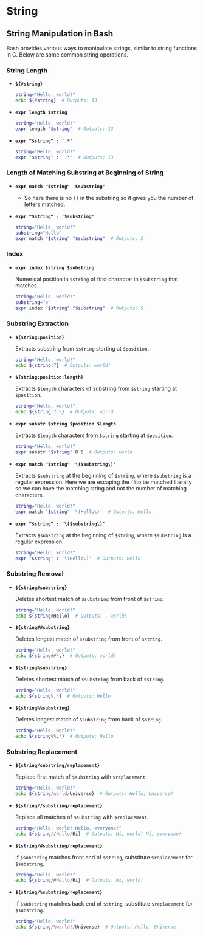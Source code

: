 # String
## String Manipulation in Bash

Bash provides various ways to manipulate strings, similar to string functions in C. Below are some common string operations.

### String Length

- **`${#string}`**
  
  ```bash
  string="Hello, world!"
  echo ${#string}  # Outputs: 13
  ```

- **`expr length $string`**

  ```bash
  string="Hello, world!"
  expr length "$string"  # Outputs: 13
  ```

- **`expr "$string" : '.*'`**

  ```bash
  string="Hello, world!"
  expr "$string" : '.*'  # Outputs: 13
  ```

### Length of Matching Substring at Beginning of String

- **`expr match "$string" '$substring'`**
	- So here there is no `()` in the substring so it gives you the number of letters matched.
- **`expr "$string" : '$substring'`**

  ```bash
  string="Hello, world!"
  substring="Hello"
  expr match "$string" "$substring"  # Outputs: 5
  ```

### Index

- **`expr index $string $substring`**

  Numerical position in `$string` of first character in `$substring` that matches.

  ```bash
  string="Hello, world!"
  substring="o"
  expr index "$string" "$substring"  # Outputs: 5
  ```

### Substring Extraction

- **`${string:position}`**
  
  Extracts substring from `$string` starting at `$position`.

  ```bash
  string="Hello, world!"
  echo ${string:7}  # Outputs: world!
  ```

- **`${string:position:length}`**
  
  Extracts `$length` characters of substring from `$string` starting at `$position`.

  ```bash
  string="Hello, world!"
  echo ${string:7:5}  # Outputs: world
  ```

- **`expr substr $string $position $length`**
  
  Extracts `$length` characters from `$string` starting at `$position`.

  ```bash
  string="Hello, world!"
  expr substr "$string" 8 5  # Outputs: world
  ```

- **`expr match "$string" '\($substring\)'`**

  Extracts `$substring` at the beginning of `$string`, where `$substring` is a regular expression.
  Here we are escaping the `()`to be matched literally so we can have the matching string and not the number of matching characters.

  ```bash
  string="Hello, world!"
  expr match "$string" '\(Hello\)'  # Outputs: Hello
  ```

- **`expr "$string" : '\($substring\)'`**

  Extracts `$substring` at the beginning of `$string`, where `$substring` is a regular expression.

  ```bash
  string="Hello, world!"
  expr "$string" : '\(Hello\)'  # Outputs: Hello
  ```

### Substring Removal

- **`${string#substring}`**
  
  Deletes shortest match of `$substring` from front of `$string`.

  ```bash
  string="Hello, world!"
  echo ${string#Hello}  # Outputs: , world!
  ```

- **`${string##substring}`**
  
  Deletes longest match of `$substring` from front of `$string`.

  ```bash
  string="Hello, world!"
  echo ${string##*,}  # Outputs: world!
  ```

- **`${string%substring}`**
  
  Deletes shortest match of `$substring` from back of `$string`.

  ```bash
  string="Hello, world!"
  echo ${string%,*}  # Outputs: Hello
  ```

- **`${string%%substring}`**
  
  Deletes longest match of `$substring` from back of `$string`.

  ```bash
  string="Hello, world!"
  echo ${string%%,*}  # Outputs: Hello
  ```

### Substring Replacement

- **`${string/substring/replacement}`**
  
  Replace first match of `$substring` with `$replacement`.

  ```bash
  string="Hello, world!"
  echo ${string/world/Universe}  # Outputs: Hello, Universe!
  ```

- **`${string//substring/replacement}`**
  
  Replace all matches of `$substring` with `$replacement`.

  ```bash
  string="Hello, world! Hello, everyone!"
  echo ${string//Hello/Hi}  # Outputs: Hi, world! Hi, everyone!
  ```

- **`${string/#substring/replacement}`**
  
  If `$substring` matches front end of `$string`, substitute `$replacement` for `$substring`.

  ```bash
  string="Hello, world!"
  echo ${string/#Hello/Hi}  # Outputs: Hi, world!
  ```

- **`${string/%substring/replacement}`**
  
  If `$substring` matches back end of `$string`, substitute `$replacement` for `$substring`.

  ```bash
  string="Hello, world!"
  echo ${string/%world!/Universe}  # Outputs: Hello, Universe
  ```
